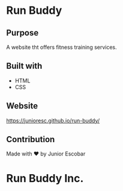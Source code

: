# Run Buddy

## Purpose
A website tht offers fitness training services.

## Built with
* HTML
* CSS

## Website
https://junioresc.github.io/run-buddy/

## Contribution
Made with ❤️ by Junior Escobar

# Run Buddy Inc.